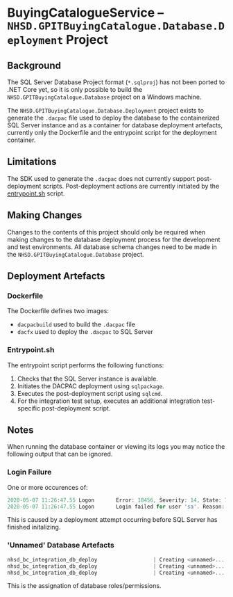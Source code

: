 ﻿# BuyingCatalogueService – `NHSD.GPITBuyingCatalogue.Database.Deployment` Project

## Background

The SQL Server Database Project format (`*.sqlproj`) has not been ported to .NET Core yet, so it is only possible to build the `NHSD.GPITBuyingCatalogue.Database` project on a Windows machine.

The `NHSD.GPITBuyingCatalogue.Database.Deployment` project exists to generate the `.dacpac` file used to deploy the database to the containerized SQL Server instance and as a container for database deployment artefacts, currently only the Dockerfile and the entrypoint script for the deployment container.

## Limitations

The SDK used to generate the `.dacpac` does not currently support post-deployment scripts. Post-deployment actions are currently initiated by the [entrypoint.sh](#entrypoint.sh) script.

## Making Changes

Changes to the contents of this project should only be required when making changes to the database deployment process for the development and test environments. All database schema changes need to be made in the `NHSD.GPITBuyingCatalogue.Database` project.

## Deployment Artefacts

### Dockerfile

The Dockerfile defines two images:

- `dacpacbuild` used to build the `.dacpac` file
- `dacfx` used to deploy the `.dacpac` to SQL Server

### Entrypoint.sh

The entrypoint script performs the following functions:

1. Checks that the SQL Server instance is available.
2. Initiates the DACPAC deployment using `sqlpackage`.
3. Executes the post-deployment script using `sqlcmd`.
4. For the integration test setup, executes an additional integration test-specific post-deployment script.

## Notes

When running the database container or viewing its logs you may notice the following output that can be ignored.

### Login Failure

One or more occurences of:

```powershell
2020-05-07 11:26:47.55 Logon       Error: 18456, Severity: 14, State: 7.
2020-05-07 11:26:47.55 Logon       Login failed for user 'sa'. Reason: An error occurred while evaluating the password. [CLIENT: 172.24.0.4]
```

This is caused by a deployment attempt occurring before SQL Server has finished initalizing.

### 'Unnamed' Database Artefacts

```powershell
nhsd_bc_integration_db_deploy                  | Creating <unnamed>...
nhsd_bc_integration_db_deploy                  | Creating <unnamed>...
nhsd_bc_integration_db_deploy                  | Creating <unnamed>...
```

This is the assignation of database roles/permissions.
